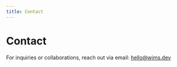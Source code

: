 ```yaml
---
title: Contact
---
```


# Contact

For inquiries or collaborations, reach out via email: [hello@wims.dev](mailto:hello@wims.dev)
